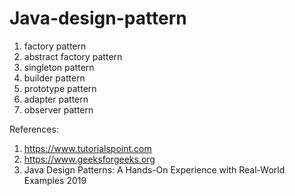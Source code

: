 # Java-design-pattern

1) factory pattern
2) abstract factory pattern
3) singleton pattern
4) builder pattern
5) prototype pattern
6) adapter pattern
7) observer pattern




References:
  1) https://www.tutorialspoint.com
  2) https://www.geeksforgeeks.org
  3) Java Design Patterns: A Hands-On Experience with Real-World Examples 2019
